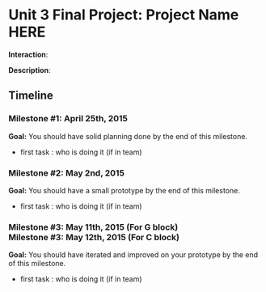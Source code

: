 <h1>Unit 3 Final Project: Project Name HERE</h1>

<strong>Interaction</strong>:

<strong>Description</strong>:

<h2>Timeline</h2>

<div>
  <h3>Milestone #1: April 25th, 2015 </h3>
  <strong>Goal:</strong> You should have solid planning done by the end of this milestone.
  <ul>
    <li>first task : who is doing it (if in team)</li>
  </ul>
</div>

<p>
  <h3>Milestone #2: May 2nd, 2015 </h3>
  <strong>Goal:</strong> You should have a small prototype by the end of this milestone.
  <ul>
    <li>first task : who is doing it (if in team)</li>
  </ul>
</p>

<div>
  <h3>Milestone #3: May 11th, 2015 (For G block)</br>
  Milestone #3: May 12th, 2015 (For C block) </h3>
  <strong>Goal:</strong> You should have iterated and improved on your prototype by the end of this milestone.
  <ul>
    <li>first task : who is doing it (if in team)</li>
  </ul>
</div>
